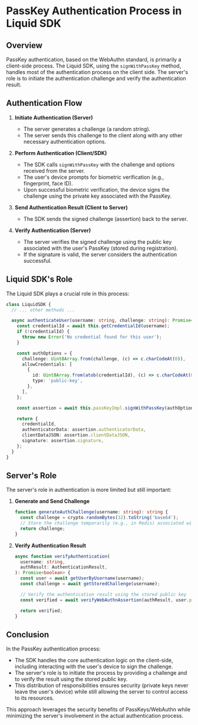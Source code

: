 # PassKey Authentication Process in Liquid SDK

## Overview

PassKey authentication, based on the WebAuthn standard, is primarily a client-side process. The Liquid SDK, using the `signWithPassKey` method, handles most of the authentication process on the client side. The server's role is to initiate the authentication challenge and verify the authentication result.

## Authentication Flow

1. **Initiate Authentication (Server)**

   - The server generates a challenge (a random string).
   - The server sends this challenge to the client along with any other necessary authentication options.

2. **Perform Authentication (Client/SDK)**

   - The SDK calls `signWithPassKey` with the challenge and options received from the server.
   - The user's device prompts for biometric verification (e.g., fingerprint, face ID).
   - Upon successful biometric verification, the device signs the challenge using the private key associated with the PassKey.

3. **Send Authentication Result (Client to Server)**

   - The SDK sends the signed challenge (assertion) back to the server.

4. **Verify Authentication (Server)**
   - The server verifies the signed challenge using the public key associated with the user's PassKey (stored during registration).
   - If the signature is valid, the server considers the authentication successful.

## Liquid SDK's Role

The Liquid SDK plays a crucial role in this process:

```typescript
class LiquidSDK {
  // ... other methods ...

  async authenticateUser(username: string, challenge: string): Promise<AuthenticationResult> {
    const credentialId = await this.getCredentialId(username);
    if (!credentialId) {
      throw new Error('No credential found for this user');
    }

    const authOptions = {
      challenge: Uint8Array.from(challenge, (c) => c.charCodeAt(0)),
      allowCredentials: [
        {
          id: Uint8Array.from(atob(credentialId), (c) => c.charCodeAt(0)),
          type: 'public-key',
        },
      ],
    };

    const assertion = await this.passKeyImpl.signWithPassKey(authOptions);

    return {
      credentialId,
      authenticatorData: assertion.authenticatorData,
      clientDataJSON: assertion.clientDataJSON,
      signature: assertion.signature,
    };
  }
}
```

## Server's Role

The server's role in authentication is more limited but still important:

1. **Generate and Send Challenge**

   ```typescript
   function generateAuthChallenge(username: string): string {
     const challenge = crypto.randomBytes(32).toString('base64');
     // Store the challenge temporarily (e.g., in Redis) associated with the username
     return challenge;
   }
   ```

2. **Verify Authentication Result**

   ```typescript
   async function verifyAuthentication(
     username: string,
     authResult: AuthenticationResult,
   ): Promise<boolean> {
     const user = await getUserByUsername(username);
     const challenge = await getStoredChallenge(username);

     // Verify the authentication result using the stored public key
     const verified = await verifyWebAuthnAssertion(authResult, user.publicKey, challenge);

     return verified;
   }
   ```

## Conclusion

In the PassKey authentication process:

- The SDK handles the core authentication logic on the client-side, including interacting with the user's device to sign the challenge.
- The server's role is to initiate the process by providing a challenge and to verify the result using the stored public key.
- This distribution of responsibilities ensures security (private keys never leave the user's device) while still allowing the server to control access to its resources.

This approach leverages the security benefits of PassKeys/WebAuthn while minimizing the server's involvement in the actual authentication process.
